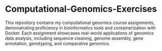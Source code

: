 # Computational-Genomics-Exercises

This repository contains my computational genomics course assignments, demonstrating proficiency in bioinformatics tools and containerization with Docker. Each assignment showcases real-world applications of genomics data analysis, including sequence cleaning, genome assembly, gene annotation, genotyping, and comparative genomics.
